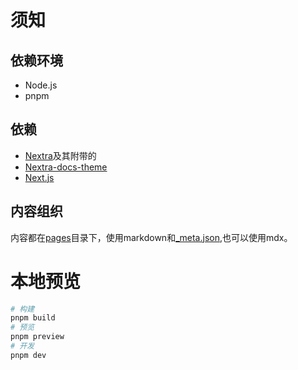 # 须知
## 依赖环境
- Node.js
- pnpm
## 依赖
- [Nextra](https://nextra.site/)及其附带的
- [Nextra-docs-theme](https://nextra.site/docs/docs-theme/start)
- [Next.js](https://nextjs.org)
## 内容组织
内容都在[pages](./pages)目录下，使用markdown和[_meta.json](./pages/_meta.json),也可以使用mdx。

# 本地预览
```bash
# 构建
pnpm build
# 预览
pnpm preview
# 开发
pnpm dev
```